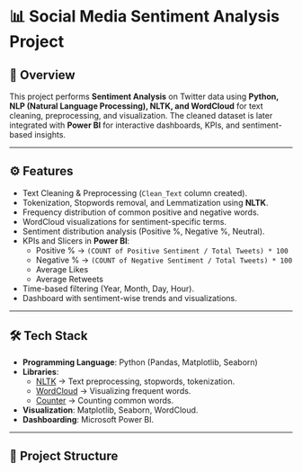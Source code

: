 # 📊 Social Media Sentiment Analysis Project

## 📌 Overview
This project performs **Sentiment Analysis** on Twitter data using **Python, NLP (Natural Language Processing), NLTK, and WordCloud** for text cleaning, preprocessing, and visualization. The cleaned dataset is later integrated with **Power BI** for interactive dashboards, KPIs, and sentiment-based insights.  

---
## ⚙️ Features
- Text Cleaning & Preprocessing (`Clean_Text` column created).
- Tokenization, Stopwords removal, and Lemmatization using **NLTK**.
- Frequency distribution of common positive and negative words.
- WordCloud visualizations for sentiment-specific terms.
- Sentiment distribution analysis (Positive %, Negative %, Neutral).
- KPIs and Slicers in **Power BI**:
  -  Positive % → `(COUNT of Positive Sentiment / Total Tweets) * 100`
  -  Negative % → `(COUNT of Negative Sentiment / Total Tweets) * 100`
  -  Average Likes
  -  Average Retweets
- Time-based filtering (Year, Month, Day, Hour).
- Dashboard with sentiment-wise trends and visualizations.

---

## 🛠️ Tech Stack
- **Programming Language**: Python (Pandas, Matplotlib, Seaborn)
- **Libraries**:
  - [NLTK](https://www.nltk.org/) → Text preprocessing, stopwords, tokenization.
  - [WordCloud](https://pypi.org/project/wordcloud/) → Visualizing frequent words.
  - [Counter](https://docs.python.org/3/library/collections.html#collections.Counter) → Counting common words.
- **Visualization**: Matplotlib, Seaborn, WordCloud.
- **Dashboarding**: Microsoft Power BI.

---

## 📂 Project Structure

